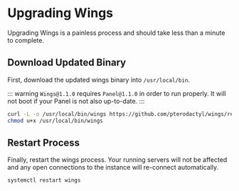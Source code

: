 # Upgrading Wings
Upgrading Wings is a painless process and should take less than a minute to complete.

## Download Updated Binary
First, download the updated wings binary into `/usr/local/bin`.

::: warning
`Wings@1.1.0` requires `Panel@1.1.0` in order to run properly. It will not boot if your Panel is not
also up-to-date.
:::

``` bash
curl -L -o /usr/local/bin/wings https://github.com/pterodactyl/wings/releases/download/v1.1.1/wings_linux_amd64
chmod u+x /usr/local/bin/wings
```

## Restart Process
Finally, restart the wings process. Your running servers will not be affected and any open
connections to the instance will re-connect automatically.

``` bash
systemctl restart wings
```
